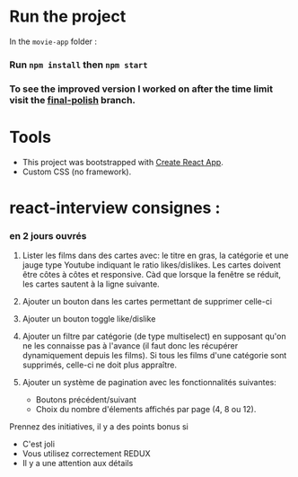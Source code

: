 # Run the project

In the `movie-app` folder :

### Run `npm install` then `npm start`

### To see the improved version I worked on after the time limit visit the [final-polish](https://github.com/arieloO/react-interview/tree/final-polish) branch.

# Tools

- This project was bootstrapped with [Create React App](https://github.com/facebook/create-react-app).
- Custom CSS (no framework).

# react-interview consignes :

### en 2 jours ouvrés

1. Lister les films dans des cartes avec: le titre en gras, la catégorie et une jauge type Youtube indiquant le ratio likes/dislikes. Les cartes doivent être côtes à côtes et responsive. Càd que lorsque la fenêtre se réduit, les cartes sautent à la ligne suivante.

2. Ajouter un bouton dans les cartes permettant de supprimer celle-ci

3. Ajouter un bouton toggle like/dislike

4. Ajouter un filtre par catégorie (de type multiselect) en supposant qu'on ne les connaisse pas à l'avance (il faut donc les récupérer dynamiquement depuis les films). Si tous les films d'une catégorie sont supprimés, celle-ci ne doit plus appraître.

5. Ajouter un système de pagination avec les fonctionnalités suivantes:
   - Boutons précédent/suivant
   - Choix du nombre d'élements affichés par page (4, 8 ou 12).

Prennez des initiatives, il y a des points bonus si

- C'est joli
- Vous utilisez correctement REDUX
- Il y a une attention aux détails
